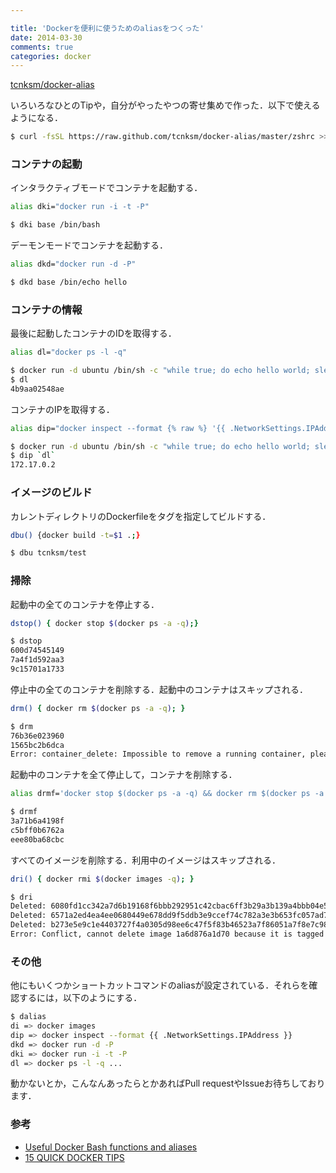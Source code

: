 ```yaml
---

title: 'Dockerを便利に使うためのaliasをつくった'
date: 2014-03-30
comments: true
categories: docker
---
```


[tcnksm/docker-alias](https://github.com/tcnksm/docker-alias)

いろいろなひとのTipや，自分がやったやつの寄せ集めで作った．以下で使えるようになる．

```bash
$ curl -fsSL https://raw.github.com/tcnksm/docker-alias/master/zshrc >> ~/.zshrc && source ~/.zshrc
```

### コンテナの起動

インタラクティブモードでコンテナを起動する．

```bash
alias dki="docker run -i -t -P"
```

```bash
$ dki base /bin/bash
```

デーモンモードでコンテナを起動する．

```bash
alias dkd="docker run -d -P"
```

```bash
$ dkd base /bin/echo hello
```

### コンテナの情報

最後に起動したコンテナのIDを取得する．

```bash
alias dl="docker ps -l -q"
```

```bash
$ docker run -d ubuntu /bin/sh -c "while true; do echo hello world; sleep 1; done"
$ dl
4b9aa02548ae
```

コンテナのIPを取得する．

```bash
alias dip="docker inspect --format {% raw %} '{{ .NetworkSettings.IPAddress }}' {% endraw %}"
```

```bash
$ docker run -d ubuntu /bin/sh -c "while true; do echo hello world; sleep 1; done"
$ dip `dl`
172.17.0.2
```

### イメージのビルド

カレントディレクトリのDockerfileをタグを指定してビルドする．

```bash
dbu() {docker build -t=$1 .;}
```

```bash
$ dbu tcnksm/test 
```
### 掃除

起動中の全てのコンテナを停止する．

```bash
dstop() { docker stop $(docker ps -a -q);}
```

```bash
$ dstop
600d74545149
7a4f1d592aa3
9c15701a1733
```

停止中の全てのコンテナを削除する．起動中のコンテナはスキップされる．

```bash
drm() { docker rm $(docker ps -a -q); }
```

```bash
$ drm
76b36e023960
1565bc2b6dca
Error: container_delete: Impossible to remove a running container, please stop it first
```

起動中のコンテナを全て停止して，コンテナを削除する．

```bash
alias drmf='docker stop $(docker ps -a -q) && docker rm $(docker ps -a -q)'
```

```bash
$ drmf
3a71b6a4198f
c5bff0b6762a
eee80ba68cbc
```

すべてのイメージを削除する．利用中のイメージはスキップされる．

```bash
dri() { docker rmi $(docker images -q); }
```

```bash
$ dri
Deleted: 6080fd1cc342a7d6b19168f6bbb292951c42cbac6ff3b29a3b139a4bbb04e5d2
Deleted: 6571a2ed4ea4ee0680449e678dd9f5ddb3e9ccef74c782a3e3b653fc057ad786
Deleted: b273e5e9c1e4403727f4a0305d98ee6c47f5f83b46523a7f86051a7f8e7c980a
Error: Conflict, cannot delete image 1a6d876a1d70 because it is tagged in multiple repositories, use -f to force
```

### その他

他にもいくつかショートカットコマンドのaliasが設定されている．それらを確認するには，以下のようにする．

```bash
$ dalias
di => docker images
dip => docker inspect --format {{ .NetworkSettings.IPAddress }}
dkd => docker run -d -P
dki => docker run -i -t -P
dl => docker ps -l -q ...
```

動かないとか，こんなんあったらとかあればPull requestやIssueお待ちしております．


### 参考

- [Useful Docker Bash functions and aliases](http://www.kartar.net/2014/03/some-useful-docker-bash-functions-and-aliases/)
- [15 QUICK DOCKER TIPS](http://www.centurylinklabs.com/15-quick-docker-tips/)
